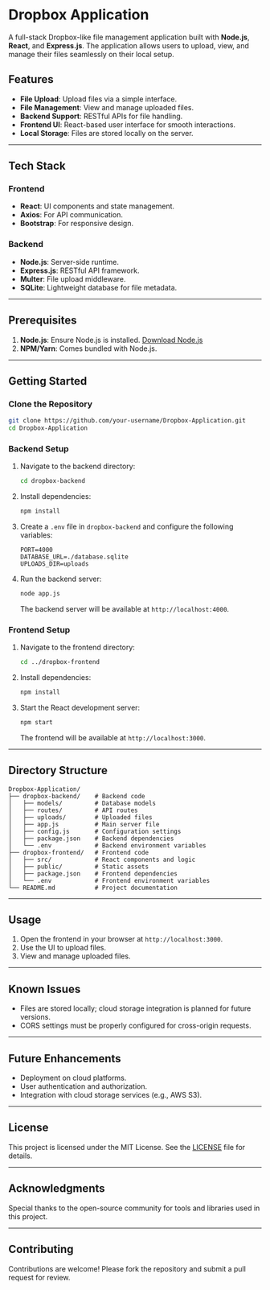 # Dropbox Application

A full-stack Dropbox-like file management application built with **Node.js**, **React**, and **Express.js**. The application allows users to upload, view, and manage their files seamlessly on their local setup.

## Features
- **File Upload**: Upload files via a simple interface.
- **File Management**: View and manage uploaded files.
- **Backend Support**: RESTful APIs for file handling.
- **Frontend UI**: React-based user interface for smooth interactions.
- **Local Storage**: Files are stored locally on the server.

---

## Tech Stack

### Frontend
- **React**: UI components and state management.
- **Axios**: For API communication.
- **Bootstrap**: For responsive design.

### Backend
- **Node.js**: Server-side runtime.
- **Express.js**: RESTful API framework.
- **Multer**: File upload middleware.
- **SQLite**: Lightweight database for file metadata.

---

## Prerequisites

1. **Node.js**: Ensure Node.js is installed. [Download Node.js](https://nodejs.org/)
2. **NPM/Yarn**: Comes bundled with Node.js.

---

## Getting Started

### Clone the Repository
```bash
git clone https://github.com/your-username/Dropbox-Application.git
cd Dropbox-Application
```

### Backend Setup
1. Navigate to the backend directory:
   ```bash
   cd dropbox-backend
   ```

2. Install dependencies:
   ```bash
   npm install
   ```

3. Create a `.env` file in `dropbox-backend` and configure the following variables:
   ```env
   PORT=4000
   DATABASE_URL=./database.sqlite
   UPLOADS_DIR=uploads
   ````

4. Run the backend server:
   ```bash
   node app.js
   ```

   The backend server will be available at `http://localhost:4000`.

### Frontend Setup
1. Navigate to the frontend directory:
   ```bash
   cd ../dropbox-frontend
   ```

2. Install dependencies:
   ```bash
   npm install
   ```

3. Start the React development server:
   ```bash
   npm start
   ```

   The frontend will be available at `http://localhost:3000`.

---

## Directory Structure
```plaintext
Dropbox-Application/
├── dropbox-backend/    # Backend code
│   ├── models/         # Database models
│   ├── routes/         # API routes
│   ├── uploads/        # Uploaded files
│   ├── app.js          # Main server file
│   ├── config.js       # Configuration settings
│   ├── package.json    # Backend dependencies
│   └── .env            # Backend environment variables
├── dropbox-frontend/   # Frontend code
│   ├── src/            # React components and logic
│   ├── public/         # Static assets
│   ├── package.json    # Frontend dependencies
│   └── .env            # Frontend environment variables
└── README.md           # Project documentation
```

---

## Usage
1. Open the frontend in your browser at `http://localhost:3000`.
2. Use the UI to upload files.
3. View and manage uploaded files.

---

## Known Issues
- Files are stored locally; cloud storage integration is planned for future versions.
- CORS settings must be properly configured for cross-origin requests.

---

## Future Enhancements
- Deployment on cloud platforms.
- User authentication and authorization.
- Integration with cloud storage services (e.g., AWS S3).

---

## License
This project is licensed under the MIT License. See the [LICENSE](LICENSE) file for details.

---

## Acknowledgments
Special thanks to the open-source community for tools and libraries used in this project.

---

## Contributing
Contributions are welcome! Please fork the repository and submit a pull request for review.


